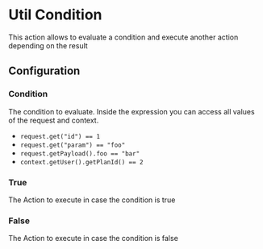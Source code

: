 
# Util Condition

This action allows to evaluate a condition and execute another action depending on the result

## Configuration

### Condition

The condition to evaluate. Inside the expression you can access all values of the request and context.

* `request.get("id") == 1`
* `request.get("param") == "foo"`
* `request.getPayload().foo == "bar"`
* `context.getUser().getPlanId() == 2`

### True

The Action to execute in case the condition is true

### False

The Action to execute in case the condition is false
